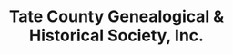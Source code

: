 ---
layout: repo
title: "Tate County Genealogical & Historical Society, Inc."
id: 24169
permalink: repos/24169/
---